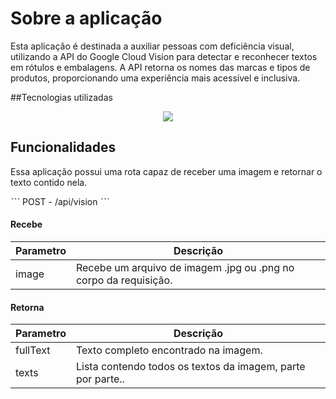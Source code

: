 # Sobre a aplicação

Esta aplicação é destinada a auxiliar pessoas com deficiência visual, utilizando a API do Google Cloud Vision para detectar e reconhecer textos em rótulos e embalagens. A API retorna os nomes das marcas e tipos de produtos, proporcionando uma experiência mais acessível e inclusiva.

##Tecnologias utilizadas
<p align="center">
	<a href="https://skillicons.dev">
		<img src="https://skillicons.dev/icons?i=java,spring,gcp,idea,postman" />
	</a>
</p>

## Funcionalidades

Essa aplicação possui uma rota capaz de receber uma imagem e retornar o texto contido nela.

ˋˋˋ 
POST - /api/vision
ˋˋˋ
#### Recebe
Parametro   | Descrição
--------- | ------
image | Recebe um arquivo de imagem .jpg ou .png no corpo da requisição.

#### Retorna
Parametro   | Descrição
--------- | ------
fullText | Texto completo encontrado na imagem.
texts | Lista contendo todos os textos da imagem, parte por parte..



